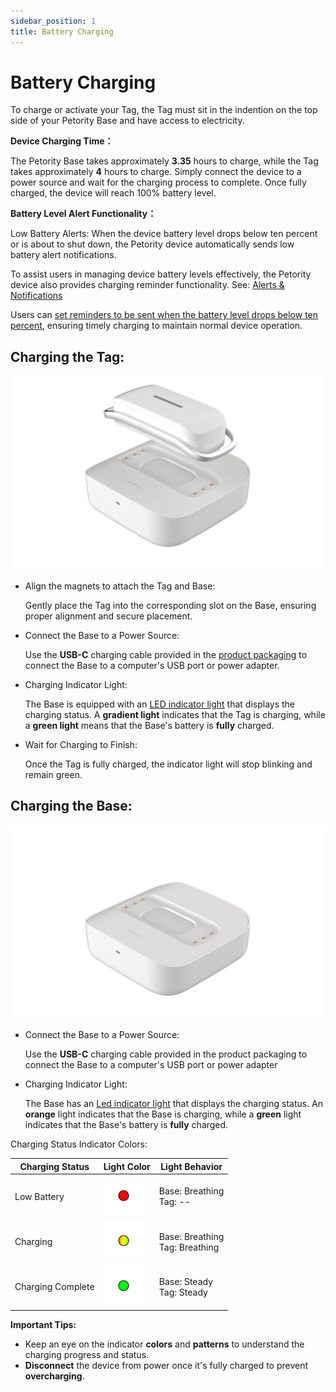 ```yaml
---
sidebar_position: 1
title: Battery Charging
--- 
```


# Battery Charging
To charge or activate your Tag, the Tag must sit in the indention on the top side of your Petority Base and have access to electricity.

**Device Charging Time：**

The Petority Base takes approximately **3.35** hours to charge, while the Tag takes approximately **4** hours to charge. Simply connect the device to a power source and wait for the charging process to complete. Once fully charged, the device will reach 100% battery level.

**Battery Level Alert Functionality：**

Low Battery Alerts: When the device battery level drops below ten percent or is about to shut down, the Petority device automatically sends low battery alert notifications.

To assist users in managing device battery levels effectively, the Petority device also provides charging reminder functionality. See: [Alerts & Notifications](/docs/petority/notification/type)

Users can [set reminders to be sent when the battery level drops below ten percent](/docs/petority/general-setting/notification), ensuring timely charging to maintain normal device operation.

## Charging the Tag:

![charge](/img/battery/charging-tag.gif)

+ Align the magnets to attach the Tag and Base:

	Gently place the Tag into the corresponding slot on the Base, ensuring proper alignment and secure placement.
+ Connect the Base to a Power Source:

	Use the **USB-C** charging cable provided in the [product packaging](/docs/devices/general-information/kit) to connect the Base to a computer's USB port or power adapter.

+ Charging Indicator Light:

	The Base is equipped with an [LED indicator light](/docs/devices/light-sound/light-color) that displays the charging status. A **gradient light** indicates that the Tag is charging, while a **green light** means that the Base's battery is **fully** charged.

+ Wait for Charging to Finish:

	Once the Tag is fully charged, the indicator light will stop blinking and remain green.

## Charging the Base:

![charge](/img/battery/charging-docker.gif)

+ Connect the Base to a Power Source:

	Use the **USB-C** charging cable provided in the product packaging to connect the Base to a computer's USB port or power adapter

+ Charging Indicator Light:

	The Base has an [Led indicator light](/docs/devices/light-sound/light-color) that displays the charging status. An **orange** light indicates that the Base is charging, while a **green** light indicates that the Base's battery is **fully** charged.

Charging Status Indicator Colors:

| Charging Status      | Light Color | Light Behavior |
| ----------- | ----------- |----------- | 
| Low Battery | ![battery](/img/device/red.png) |Base: Breathing<br/>Tag: -- | 
| Charging   | ![battery](/img/device/gradual-change.png)  | Base: Breathing<br/>Tag: Breathing |  
| Charging Complete  | ![battery](/img/device/green.png)  | Base: Steady<br/>Tag: Steady | 

**Important Tips:**
+ Keep an eye on the indicator **colors** and **patterns** to understand the charging progress and status.
+ **Disconnect** the device from power once it's fully charged to prevent **overcharging**.
